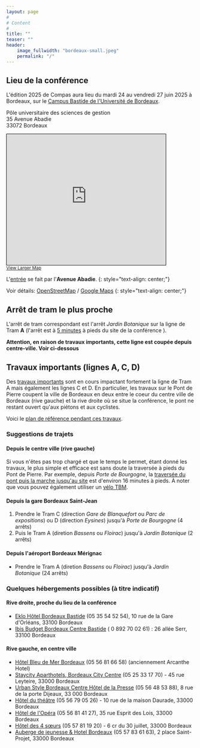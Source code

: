 ```yaml
---
layout: page
#
# Content
#
title: ""
teaser: ""
header:
    image_fullwidth: "bordeaux-small.jpeg"
    permalink: "/"
---
```


## **Lieu de la conférence**

L'édition 2025 de Compas aura lieu du mardi 24 au vendredi 27 juin
2025 à Bordeaux, sur le [Campus Bastide de l'Université de
Bordeaux](https://www.u-bordeaux.fr/campus/decouvrir-les-campus/campus-bastide).

Pôle universitaire des sciences de gestion<br>
35 Avenue Abadie<br>
33072 Bordeaux <br>

<iframe width="425" height="350" src="https://www.openstreetmap.org/export/embed.html?bbox=-0.5591788887977601%2C44.84413423785574%2C-0.5568359792232515%2C44.845235346740786&amp;layer=hot&amp;marker=44.844684794929094%2C-0.5580074340105057" style="border: 1px solid black"></iframe><br/><small><a href="https://www.openstreetmap.org/?mlat=44.8446848&amp;mlon=-0.5580074#map=20/44.8446848/-0.5580074&amp;layers=H">View Larger Map</a></small>

L'[entrée](https://maps.app.goo.gl/2g4kc4Bubz1oJgDs8) se fait par l'**Avenue Abadie**.
{: style="text-align: center;"}

Voir détails: [OpenStreetMap](https://www.openstreetmap.org/?mlat=44.844978&amp;mlon=-0.557524#map=19/44.844978/-0.557524) / [Google Maps](https://maps.app.goo.gl/2g4kc4Bubz1oJgDs8)
{: style="text-align: center;"}

## Arrêt de tram le plus proche

L'arrêt de tram correspondant est l'arrêt *Jardin Botanique* sur la
ligne de Tram **A** (l'arrêt est à [5
minutes](https://graphhopper.com/maps/?point=44.843017%2C-0.555711_Jardin+Botanique%2C+Avenue+Thiers%2C+33100+Bordeaux%2C+Nouvelle-Aquitaine%2C+France&point=44.844685%2C-0.558008_Avenue+Abadie+35%2C+33100+Bordeaux%2C+Nouvelle-Aquitaine%2C+France&profile=foot&layer=OpenStreetMap)
à pieds du site de la conférence ).

**Attention, en raison de travaux
importants, cette ligne est coupée depuis centre-ville. Voir ci-dessous**

## Travaux importants (lignes A, C, D)

Des [travaux
importants](https://www.bordeaux.fr/le-mag/travaux-du-pont-de-pierre-les-ligne-a-c-et-d-du-tramway-impactees)
sont en cours impactant fortement la ligne de Tram A mais également
les lignes C et D. En particulier, les travaux sur le Pont de Pierre
coupent la ville de Bordeaux en deux entre le coeur du centre ville de
Bordeaux (rive gauche) et la rive droite où se situe la conférence,
le pont ne restant ouvert qu'aux piétons et aux cyclistes.

Voici le [plan de référence pendant ces
travaux](https://tbm2025.infotbm.com/wp-content/uploads/2025/03/TRAJETS-MALINS-scaled.jpg).

### Suggestions de trajets

<!-- #### Maintenance de la ligne A -->

<!-- **Attention** : une **maintenance** de la ligne **A** est prévue pendant -->
<!-- la durée de la conférence au niveau du [Pont de -->
<!-- Pierre](https://www.infotbm.com/sites/default/files/medias/images/GD_PLAN_TRAM_2023_HD_0.jpg) -->
<!-- reliant le coeur du centre ville de Bordeaux (rive gauche) à la rive -->
<!-- droite où se situe la conférence. Cela correspond à la partie entre -->
<!-- les arrêts consécutifs *Porte de Bourgogne* (rive gauche) et -->
<!-- *Stalingrad* (rive droite). -->

<!-- Un *bus relais* est prévu. -->

#### Depuis le centre ville (rive gauche)

Si vous n'êtes pas trop chargé et que le temps le permet, étant donné
les travaux, le plus simple et efficace est sans doute la traversée à
pieds du Pont de Pierre. Par exemple, depuis *Porte de Bourgogne*, la
[traversée du pont puis la marche jusqu'au
site](https://graphhopper.com/maps/?point=44.836333%2C-0.566256_Porte+de+Bourgogne%2C+Place+Bir-Hakeim%2C+33000+Bordeaux%2C+Nouvelle-Aquitaine%2C+France&point=44.844685%2C-0.558008_Avenue+Abadie+35%2C+33100+Bordeaux%2C+Nouvelle-Aquitaine%2C+France&profile=foot&layer=OpenStreetMap)
est d'environ 16 minutes à pieds. À noter que vous pouvez également
utiliser un [vélo TBM](https://www.infotbm.com/fr/le-velo).

#### Depuis la gare Bordeaux Saint-Jean

1. Prendre le Tram C (direction *Gare de Blanquefort* ou *Parc de expositions*) ou D (direction *Eysines*) jusqu'à *Porte de Bourgogne* (4 arrêts)
2. Puis le Tram A (diretion *Bassens* ou *Floirac*) jusqu'à *Jardin Botanique* (2 arrêts)

#### Depuis l'aéroport Bordeaux Mérignac

- Prendre le Tram A (diretion *Bassens* ou *Floirac*) jusqu'à *Jardin Botanique* (24 arrêts)

### Quelques hébergements possibles (à titre indicatif)

#### Rive droite, proche du lieu de la conférence
- [Eklo Hôtel Bordeaux Bastide](https://www.eklohotels.com/bordeaux) (05 35 54 52 54), 10 rue de la Gare d'Orléans, 33100 Bordeaux
- [Ibis Budget Bordeaux Centre Bastide](https://all.accor.com/hotel/6312/index.fr.shtml) ( 0 892 70 02 61) : 26 allée Serr, 33100 Bordeaux

#### Rive gauche, en centre ville
- [Hôtel Bleu de Mer Bordeaux](https://acanthe-hotel-bordeaux.com/) (05 56 81 66 58) (anciennement Arcanthe Hotel)
- [Staycity Aparthotels, Bordeaux City Centre](https://www.staycity.com/fr/bordeaux/centre-ville?gad_source=1&gclid=CjwKCAiA2cu9BhBhEiwAft6IxMfi3Fv69sLnG7KJj_MX_ppzLm7CJvdDb4Kxu_ZZs4bzjjfbPNuNeRoCX_YQAvD_BwE) (05 25 33 17 70) - 45 rue Leyteire, 33000 Bordeaux
- [Urban Style Bordeaux Centre Hôtel de la Presse](https://hoteldelapresse.com/) (05 56 48 53 88), 8 rue de la porte Dijeaux, 33 000 Bordeaux
- [Hôtel du théâtre](http://www.hotel-du-theatre.com/) (05 56 79 05 26) - 10 rue de la maison Daurade, 33000 Bordeaux
- [Hôtel de l'Opéra](https://opera.hotel-bordeaux-centre.com/) (05 56 81 41 27), 35 rue Esprit des Lois, 33000 Bordeaux
- [Hôtel des 4 sœurs](http://hotel-bordeaux-centre.com/) (05 57 81 19 20) - 6 cr du 30 juillet, 33000 Bordeaux
- [Auberge de jeunesse & Hotel Bordeaux](https://centralhostel.fr/nos-destinations/bordeaux/dortoir-bordeaux/) (05 57 83 61 63), 2 place Saint-Projet, 33000 Bordeaux

<!-- ### **Venir à Nantes** -->

<!-- Le plus simple est de venir en train. La gare SNCF de Nantes est située à 2 arrêts de tramway du lieu de la conférence. Prendre le [tramway](https://naolib.fr) direction François Mitterand ou Jamet. -->

<!-- L'aéroport de Nantes est situé au sud-ouest de la ville. [Une navette permet de rejoindre le centre-ville. Le bus est également possible.](https://www.nantes.aeroport.fr/fr/acces-et-transports/navette-aeroport) -->

<!-- ### **Se loger** -->

<!-- Le lieu de la conférence est situé en bas et au centre de la carte ci-dessous **Nantes Université UFR Médecine** dans l'ovale rouge. -->

<!-- ![Image](/venue/hotels.jpg) -->

<!-- Une [liste des hôtels du centre de Nantes est disponible](https://www.levoyageanantes.fr/sorganiser/ou-dormir/hotels-du-centre-ville/) sur le site du Voyage à Nantes. -->

<!-- Les hôtels sont en moyenne à 10-15 minutes de marche (5 minutes en bus). -->
<!-- Ils sont classés par nombre d'étoiles et les tarifs sont en conséquence. -->

